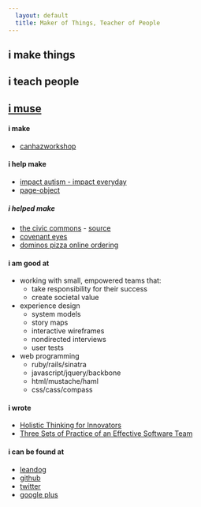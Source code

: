 ```yaml
---
  layout: default
  title: Maker of Things, Teacher of People
---
```


## i make things

## i teach people

## [i muse](/musings/)

#### i make
  * [canhazworkshop](http://canhazworkshop.com)

#### i help make
  * [impact autism - impact everyday](http://impactautism.org/solution/impacteveryday/)
  * [page-object](https://github.com/cheezy/page-object)

##### i helped make
  * [the civic commons](http://theciviccommons.com) - [source](https://github.com/CivicCommons/CivicCommons)
  * [covenant eyes](http://www.covenanteyes.com)
  * [dominos pizza online ordering](http://express.dominos.com)

#### i am good at
* working with small, empowered teams that:
  * take responsibility for their success
  * create societal value
* experience design
  * system models
  * story maps
  * interactive wireframes
  * nondirected interviews
  * user tests
* web programming
  * ruby/rails/sinatra
  * javascript/jquery/backbone
  * html/mustache/haml
  * css/cass/compass


#### i wrote
  * [Holistic Thinking for Innovators](http://businessinnovationfactory.com/weblog/introduction-holistic-thinking-innovators)
  * [Three Sets of Practice of an Effective Software Team](http://pillartechnology.com/blog/?p=205)

#### i can be found at
  * [leandog](http://leandog.com/who-we-are/team/sporting-dogs/zee-spencer-1/)
  * [github](http://github.com/zspencer)
  * [twitter](http://twitter.com/zspencer)
  * [google plus](https://plus.google.com/u/1/107098760722539280474)
